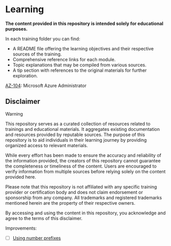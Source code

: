 # Learning

**The content provided in this repository is intended solely for educational purposes.**

In each training folder you can find:

- A README file offering the learning objectives and their respective sources of the training.
- Comprehensive reference links for each module.
- Topic explanations that may be compiled from various sources.
- A tip section with references to the original materials for further exploration.

[AZ-104](./azure/az-104/README.md): Microsoft Azure Administrator

## Disclaimer

>[!WARNING]
>
>This repository serves as a curated collection of resources related to trainings and educational materials. It aggregates existing documentation and resources provided by reputable sources. The purpose of this repository is to aid individuals in their learning journey by providing organized access to relevant materials.
>
>While every effort has been made to ensure the accuracy and reliability of the information provided, the creators of this repository cannot guarantee the completeness or timeliness of the content. Users are encouraged to verify information from multiple sources before relying solely on the content provided here.
>
>Please note that this repository is not affiliated with any specific training provider or certification body and does not claim endorsement or sponsorship from any company. All trademarks and registered trademarks mentioned herein are the property of their respective owners.
>
>By accessing and using the content in this repository, you acknowledge and agree to the terms of this disclaimer.

Improvements:

- [ ] [Using number prefixes](https://docusaurus.io/docs/sidebar/autogenerated#category-item-metadata)
